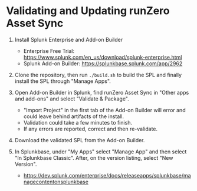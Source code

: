 # Validating and Updating runZero Asset Sync

1. Install Splunk Enterprise and Add-on Builder
    * Enterprise Free Trial: https://www.splunk.com/en_us/download/splunk-enterprise.html
    * Splunk Add-on Builder: https://splunkbase.splunk.com/app/2962
    
2. Clone the repository, then run `./build.sh` to build the SPL and finally install the SPL through "Manage Apps".

3. Open Add-on Builder in Splunk, find runZero Asset Sync in "Other apps and add-ons" and select "Validate & Package".
    * "Import Project" in the first tab of the Add-on Builder will error and could leave behind artifacts of the install.
    * Validation could take a few minutes to finish.
    * If any errors are reported, correct and then re-validate.

4. Download the validated SPL from the Add-on Builder.

5. In Splunkbase, under "My Apps" select "Manage App" and then select "In Splunkbase Classic". After, on the version listing, select "New Version".
    * https://dev.splunk.com/enterprise/docs/releaseapps/splunkbase/managecontentonsplunkbase
